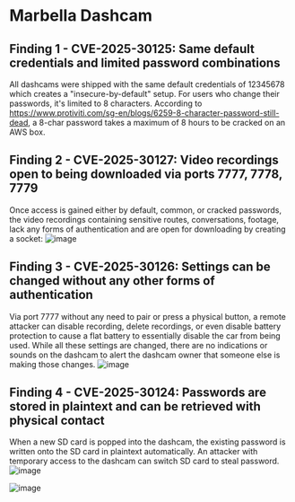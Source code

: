 # Marbella Dashcam

## Finding 1 - CVE-2025-30125: Same default credentials and limited password combinations
All dashcams were shipped with the same default credentials of 12345678 which creates a "insecure-by-default" setup. For users who change their passwords, it's limited to 8 characters. According to https://www.protiviti.com/sg-en/blogs/6259-8-character-password-still-dead, a 8-char password takes a maximum of 8 hours to be cracked on an AWS box.

## Finding 2 - CVE-2025-30127: Video recordings open to being downloaded via ports 7777, 7778, 7779
Once access is gained either by default, common, or cracked passwords, the video recordings containing sensitive routes, conversations, footage, lack any forms of authentication and are open for downloading by creating a socket:
![image](https://github.com/user-attachments/assets/1f5b3387-7c7e-430f-af30-7bbc2014ee7e)

## Finding 3 - CVE-2025-30126: Settings can be changed without any other forms of authentication
Via port 7777 without any need to pair or press a physical button, a remote attacker can disable recording, delete recordings, or even disable battery protection to cause a flat battery to essentially disable the car from being used. While all these settings are changed, there are no indications or sounds on the dashcam to alert the dashcam owner that someone else is making those changes. 
![image](https://github.com/user-attachments/assets/fa22d747-31ce-416a-b3e2-f868b3e63e54)

## Finding 4 - CVE-2025-30124: Passwords are stored in plaintext and can be retrieved with physical contact
When a new SD card is popped into the dashcam, the existing password is written onto the SD card in plaintext automatically. An attacker with temporary access to the dashcam can switch SD card to steal password.
![image](https://github.com/user-attachments/assets/eeb6ce65-040e-4ddf-b818-bcee894ddeba)

![image](https://github.com/user-attachments/assets/65924e4a-9656-49e7-91f4-b598aeccc3bf)


